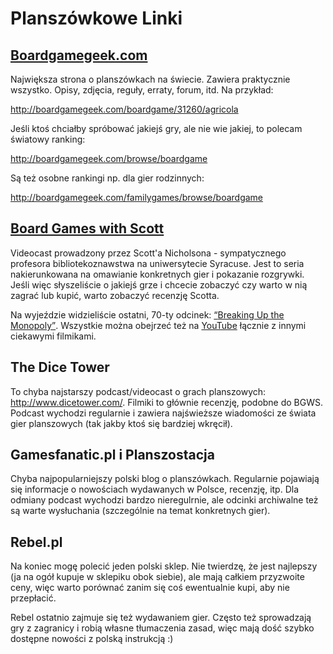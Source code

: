 Planszówkowe Linki
==================

[Boardgamegeek.com](http://boardgamegeek.com)
----------------------

Największa strona o planszówkach na świecie. Zawiera praktycznie wszystko. Opisy, zdjęcia,
reguły, erraty, forum, itd. Na przykład:

<http://boardgamegeek.com/boardgame/31260/agricola>

Jeśli ktoś chciałby spróbować jakiejś gry, ale nie wie jakiej, to polecam światowy ranking:

<http://boardgamegeek.com/browse/boardgame>

Są też osobne rankingi np. dla gier rodzinnych:

<http://boardgamegeek.com/familygames/browse/boardgame>


[Board Games with Scott](http://www.boardgameswithscott.com/)
-----------------------

Videocast prowadzony przez Scott'a Nicholsona - sympatycznego profesora bibliotekoznawstwa 
na uniwersytecie Syracuse. Jest to seria nakierunkowana na omawianie konkretnych gier 
i pokazanie rozgrywki. Jeśli więc słyszeliście o jakiejś grze i chcecie zobaczyć czy warto 
w nią zagrać lub kupić, warto zobaczyć recenzję Scotta.

Na wyjeździe widzieliście ostatni, 70-ty odcinek: [<q>Breaking Up the Monopoly</q>](http://www.boardgameswithscott.com/?p=403). 
Wszystkie można obejrzeć też na [YouTube](http://www.youtube.com/user/snicholson) łącznie
z innymi ciekawymi filmikami.


The Dice Tower
---------------

To chyba najstarszy podcast/videocast o grach planszowych: <http://www.dicetower.com/>. 
Filmiki to głównie recenzję, podobne do BGWS. Podcast wychodzi regularnie i zawiera 
najświeższe wiadomości ze świata gier planszowych (tak jakby ktoś się bardziej wkręcił).

Gamesfanatic.pl i Planszostacja
--------------------------------

Chyba najpopularniejszy polski blog o planszówkach. Regularnie pojawiają się informacje o 
nowościach wydawanych w Polsce, recenzję, itp. Dla odmiany podcast wychodzi bardzo nieregulrnie, 
ale odcinki archiwalne też są warte wysłuchania (szczególnie na temat konkretnych gier).


Rebel.pl
---------

Na koniec mogę polecić jeden polski sklep. Nie twierdzę, że jest najlepszy (ja na ogół kupuje
 w sklepiku obok siebie), ale mają całkiem przyzwoite ceny, więc warto porównać zanim się
coś ewentualnie kupi, aby nie przepłacić. 

Rebel ostatnio zajmuje się też wydawaniem gier. Często też sprowadzają gry z zagranicy i robią
własne tłumaczenia zasad, więc mają dość szybko dostępne nowości z polską instrukcją :)


